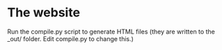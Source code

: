# The website

Run the compile.py script to generate HTML files (they are written to the _out/ folder. Edit compile.py to change this.)
